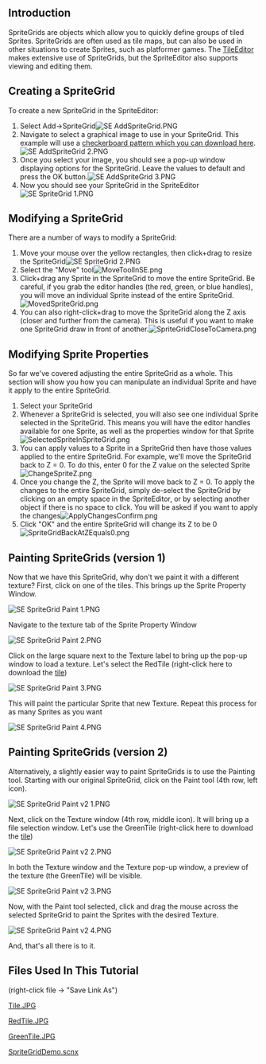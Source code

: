 ## Introduction

SpriteGrids are objects which allow you to quickly define groups of tiled Sprites. SpriteGrids are often used as tile maps, but can also be used in other situations to create Sprites, such as platformer games. The [TileEditor](/frb/docs/index.php?title=TileEditor "TileEditor") makes extensive use of SpriteGrids, but the SpriteEditor also supports viewing and editing them.

## Creating a SpriteGrid

To create a new SpriteGrid in the SpriteEditor:

1.  Select Add-\>SpriteGrid![SE AddSpriteGrid.PNG](/media/migrated_media-SE_AddSpriteGrid.PNG)
2.  Navigate to select a graphical image to use in your SpriteGrid. This example will use a [checkerboard pattern which you can download here](/frb/docs/images/8/88/CheckerTile.png "CheckerTile.png").![SE AddSpriteGrid 2.PNG](/media/migrated_media-SE_AddSpriteGrid_2.PNG)
3.  Once you select your image, you should see a pop-up window displaying options for the SpriteGrid. Leave the values to default and press the OK button.![SE AddSpriteGrid 3.PNG](/media/migrated_media-SE_AddSpriteGrid_3.PNG)
4.  Now you should see your SpriteGrid in the SpriteEditor![SE SpriteGrid 1.PNG](/media/migrated_media-SE_SpriteGrid_1.PNG)

## Modifying a SpriteGrid

There are a number of ways to modify a SpriteGrid:

1.  Move your mouse over the yellow rectangles, then click+drag to resize the SpriteGrid![SE SpriteGrid 2.PNG](/media/migrated_media-SE_SpriteGrid_2.PNG)
2.  Select the "Move" tool![MoveToolInSE.png](/media/migrated_media-MoveToolInSE.png)
3.  Click+drag any Sprite in the SpriteGrid to move the entire SpriteGrid. Be careful, if you grab the editor handles (the red, green, or blue handles), you will move an individual Sprite instead of the entire SpriteGrid.![MovedSpriteGrid.png](/media/migrated_media-MovedSpriteGrid.png)
4.  You can also right-click+drag to move the SpriteGrid along the Z axis (closer and further from the camera). This is useful if you want to make one SpriteGrid draw in front of another.![SpriteGridCloseToCamera.png](/media/migrated_media-SpriteGridCloseToCamera.png)

## Modifying Sprite Properties

So far we've covered adjusting the entire SpriteGrid as a whole. This section will show you how you can manipulate an individual Sprite and have it apply to the entire SpriteGrid.

1.  Select your SpriteGrid
2.  Whenever a SpriteGrid is selected, you will also see one individual Sprite selected in the SpriteGrid. This means you will have the editor handles available for one Sprite, as well as the properties window for that Sprite![SelectedSpriteInSpriteGrid.png](/media/migrated_media-SelectedSpriteInSpriteGrid.png)
3.  You can apply values to a Sprite in a SpriteGrid then have those values applied to the entire SpriteGrid. For example, we'll move the SpriteGrid back to Z = 0. To do this, enter 0 for the Z value on the selected Sprite![ChangeSpriteZ.png](/media/migrated_media-ChangeSpriteZ.png)
4.  Once you change the Z, the Sprite will move back to Z = 0. To apply the changes to the entire SpriteGrid, simply de-select the SpriteGrid by clicking on an empty space in the SpriteEditor, or by selecting another object if there is no space to click. You will be asked if you want to apply the changes![ApplyChangesConfirm.png](/media/migrated_media-ApplyChangesConfirm.png)
5.  Click "OK" and the entire SpriteGrid will change its Z to be 0![SpriteGridBackAtZEquals0.png](/media/migrated_media-SpriteGridBackAtZEquals0.png)

## Painting SpriteGrids (version 1)

Now that we have this SpriteGrid, why don't we paint it with a different texture? First, click on one of the tiles. This brings up the Sprite Property Window.

![SE SpriteGrid Paint 1.PNG](/media/migrated_media-SE_SpriteGrid_Paint_1.PNG)

Navigate to the texture tab of the Sprite Property Window

![SE SpriteGrid Paint 2.PNG](/media/migrated_media-SE_SpriteGrid_Paint_2.PNG)

Click on the large square next to the Texture label to bring up the pop-up window to load a texture. Let's select the RedTile (right-click here to download the [tile](/frb/docs/images/8/8c/RedTile.JPG "RedTile.JPG"))

![SE SpriteGrid Paint 3.PNG](/media/migrated_media-SE_SpriteGrid_Paint_3.PNG)

This will paint the particular Sprite that new Texture. Repeat this process for as many Sprites as you want

![SE SpriteGrid Paint 4.PNG](/media/migrated_media-SE_SpriteGrid_Paint_4.PNG)

## Painting SpriteGrids (version 2)

Alternatively, a slightly easier way to paint SpriteGrids is to use the Painting tool. Starting with our original SpriteGrid, click on the Paint tool (4th row, left icon).

![SE SpriteGrid Paint v2 1.PNG](/media/migrated_media-SE_SpriteGrid_Paint_v2_1.PNG)

Next, click on the Texture window (4th row, middle icon). It will bring up a file selection window. Let's use the GreenTile (right-click here to download the [tile](/frb/docs/images/8/8e/GreenTile.JPG "GreenTile.JPG"))

![SE SpriteGrid Paint v2 2.PNG](/media/migrated_media-SE_SpriteGrid_Paint_v2_2.PNG)

In both the Texture window and the Texture pop-up window, a preview of the texture (the GreenTile) will be visible.

![SE SpriteGrid Paint v2 3.PNG](/media/migrated_media-SE_SpriteGrid_Paint_v2_3.PNG)

Now, with the Paint tool selected, click and drag the mouse across the selected SpriteGrid to paint the Sprites with the desired Texture.

![SE SpriteGrid Paint v2 4.PNG](/media/migrated_media-SE_SpriteGrid_Paint_v2_4.PNG)

And, that's all there is to it.

## Files Used In This Tutorial

(right-click file -\> "Save Link As")

[Tile.JPG](/frb/docs/images/d/d1/Tile.JPG "Tile.JPG")

[RedTile.JPG](/frb/docs/images/8/8c/RedTile.JPG "RedTile.JPG")

[GreenTile.JPG](/frb/docs/images/8/8e/GreenTile.JPG "GreenTile.JPG")

[SpriteGridDemo.scnx](/frb/docs/index.php?title=Special:Upload&wpDestFile=SpriteGridDemo.scnx "SpriteGridDemo.scnx")
